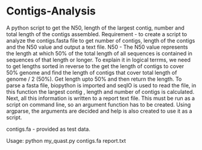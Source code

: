 # Contigs-Analysis
A python script to get the N50, length of the largest contig, number and total length of the contigs assembled.
Requirement - to create a script to analyze the contigs.fasta file to get number of contigs, length of the contigs and the N50 value and output a text file.
N50 - The N50 value represents the length at which 50% of the total length of all sequences is contained in sequences of that length or longer.
To explain it in logical terrms, we need to get lengths sorted in reverse to the get the length of contigs to cover 50% genome and find the length of contigs that cover total length of genome / 2 (50%). Get length upto 50% and then return the length.
To parse a fasta file, biopython is imported and seqIO is used to read the file, in this function the largest contig , length and number of contigs is calculated.
Next, all this information is written to a report text file.
This must be run as a script on command line, so an argument function has to be created.
Using argparse, the arguments are decided and help is also created to use it as a script.


contigs.fa - provided as test data.

Usage:
python my_quast.py contigs.fa report.txt
